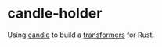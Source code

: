 # candle-holder

Using [candle](https://github.com/huggingface/candle) to build a [transformers](https://github.com/huggingface/transformers) for Rust.
